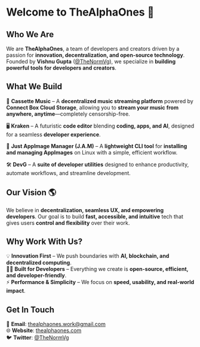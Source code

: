 # Welcome to TheAlphaOnes 🚀  

## Who We Are  

We are **TheAlphaOnes**, a team of developers and creators driven by a passion for **innovation, decentralization, and open-source technology**. Founded by **Vishnu Gupta** ([@TheNormVg](https://github.com/TheNormVg)), we specialize in **building powerful tools for developers and creators**.  

## What We Build  

🎵 **Cassette Music** – A **decentralized music streaming platform** powered by **Connect Box Cloud Storage**, allowing you to **stream your music from anywhere, anytime**—completely censorship-free.  

🖥️ **Kraken** – A futuristic **code editor** blending **coding, apps, and AI**, designed for a seamless **developer experience**.  

🔧 **Just AppImage Manager (J.A.M)** – A **lightweight CLI tool** for **installing and managing AppImages** on Linux with a simple, efficient workflow.  

🛠️ **DevG** – A **suite of developer utilities** designed to enhance productivity, automate workflows, and streamline development.  

## Our Vision 🌎  

We believe in **decentralization, seamless UX, and empowering developers**. Our goal is to build **fast, accessible, and intuitive** tech that gives users **control and flexibility** over their work.  

## Why Work With Us?  

💡 **Innovation First** – We push boundaries with **AI, blockchain, and decentralized computing**.  
👨‍💻 **Built for Developers** – Everything we create is **open-source, efficient, and developer-friendly**.  
⚡ **Performance & Simplicity** – We focus on **speed, usability, and real-world impact**.  

## Get In Touch  

📧 **Email**: [thealphaones.work@gmail.com](mailto:thealphaones.work@gmail.com)  
🌐 **Website**: [thealphaones.com](http://thealphaones.com)  
🐦 **Twitter**: [@TheNormVg](https://twitter.com/TheNormVg)  
